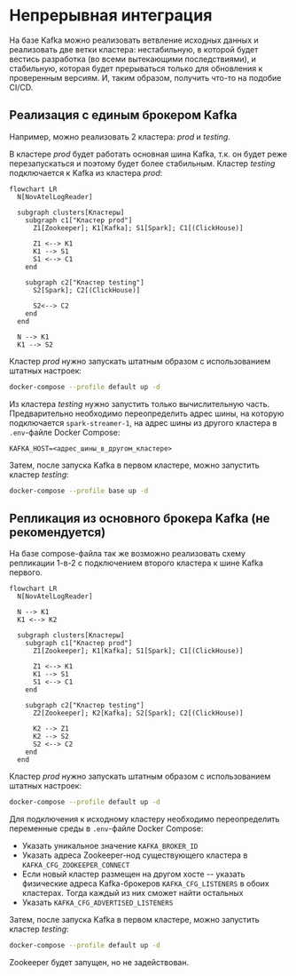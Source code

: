 # Непрерывная интеграция

На базе Kafka можно реализовать ветвление исходных данных и реализовать две
ветки кластера: нестабильную, в которой будет вестись разработка (во всеми
вытекающими последствиями), и стабильную, которая будет прерываться только для
обновления к проверенным версиям. И, таким образом, получить что-то на подобие
CI/CD.

## Реализация с единым брокером Kafka

Например, можно реализовать 2 кластера: _prod_ и _testing_.

В кластере _prod_ будет работать основная шина Kafka, т.к. он будет реже
перезапускаться и поэтому будет более стабильным. Кластер _testing_ подключается
к Kafka из кластера _prod_:

```mermaid
flowchart LR
  N[NovAtelLogReader]

  subgraph clusters[Кластеры]
    subgraph c1["Кластер prod"]
      Z1[Zookeeper]; K1[Kafka]; S1[Spark]; C1[(ClickHouse)]

      Z1 <--> K1
      K1 --> S1
      S1 <--> C1
    end

    subgraph c2["Кластер testing"]
      S2[Spark]; C2[(ClickHouse)]

      S2<--> C2
    end
  end

  N --> K1
  K1 --> S2
```

Кластер _prod_ нужно запускать штатным образом с использованием штатных
настроек:

```sh
docker-compose --profile default up -d
```

Из кластера _testing_ нужно запустить только вычислительную
часть. Предварительно необходимо переопределить адрес шины, на которую
подключается `spark-streamer-1`, на адрес шины из другого кластера в
`.env`-файле Docker Compose:

```
KAFKA_HOST=<адрес_шины_в_другом_кластере>
```

Затем, после запуска Kafka в первом кластере, можно запустить кластер _testing_:

```sh
docker-compose --profile base up -d
```

## Репликация из основного брокера Kafka (не рекомендуется)

На базе compose-файла так же возможно реализовать схему репликации 1-в-2 с
подключением второго кластера к шине Kafka первого.

```mermaid
flowchart LR
  N[NovAtelLogReader]

  N --> K1
  K1 <--> K2

  subgraph clusters[Кластеры]
    subgraph c1["Кластер prod"]
      Z1[Zookeeper]; K1[Kafka]; S1[Spark]; C1[(ClickHouse)]

      Z1 <--> K1
      K1 --> S1
      S1 <--> C1
    end

    subgraph c2["Кластер testing"]
      Z2[Zookeeper]; K2[Kafka]; S2[Spark]; C2[(ClickHouse)]

      K2 --> Z1
      K2 --> S2
      S2 <--> C2
    end
  end
```

Кластер _prod_ нужно запускать штатным образом с использованием штатных
настроек:

```sh
docker-compose --profile default up -d
```

Для подключения к исходному кластеру необходимо переопределить переменные среды
в `.env`-файле Docker Compose:

- Указать уникальное значение `KAFKA_BROKER_ID`
- Указать адреса Zookeeper-нод существующего кластера в
  `KAFKA_CFG_ZOOKEEPER_CONNECT`
- Если новый кластер размещен на другом хосте -- указать физические адреса
  Kafka-брокеров `KAFKA_CFG_LISTENERS` в обоих кластерах. Тогда каждый из них
  сможет найти остальных
- Указать `KAFKA_CFG_ADVERTISED_LISTENERS`

Затем, после запуска Kafka в первом кластере, можно запустить кластер _testing_:

```sh
docker-compose --profile default up -d
```

Zookeeper будет запущен, но не задействован.
